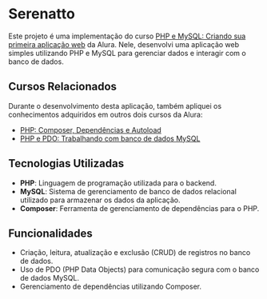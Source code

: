 # SerenattoEste projeto é uma implementação do curso [PHP e MySQL: Criando sua primeira aplicação web](https://cursos.alura.com.br/course/php-mysql-criando-primeira-aplicacao-web) da Alura. Nele, desenvolvi uma aplicação web simples utilizando PHP e MySQL para gerenciar dados e interagir com o banco de dados.## Cursos RelacionadosDurante o desenvolvimento desta aplicação, também apliquei os conhecimentos adquiridos em outros dois cursos da Alura:- [PHP: Composer, Dependências e Autoload](https://cursos.alura.com.br/course/php-composer)- [PHP e PDO: Trabalhando com banco de dados MySQL](https://cursos.alura.com.br/course/php-pdo-banco-de-dados)## Tecnologias Utilizadas- **PHP**: Linguagem de programação utilizada para o backend.- **MySQL**: Sistema de gerenciamento de banco de dados relacional utilizado para armazenar os dados da aplicação.- **Composer**: Ferramenta de gerenciamento de dependências para o PHP.## Funcionalidades- Criação, leitura, atualização e exclusão (CRUD) de registros no banco de dados.- Uso de PDO (PHP Data Objects) para comunicação segura com o banco de dados MySQL.- Gerenciamento de dependências utilizando Composer.